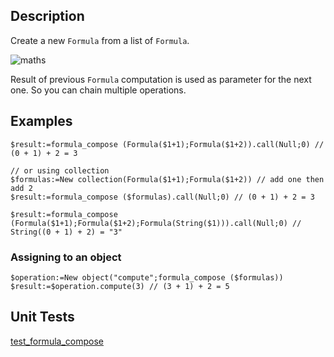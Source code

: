 ﻿<!-- formula_compose(formula, [formulas...]).call(inital value) -->
## Description

Create a new `Formula` from a list of `Formula`.

![maths](https://latex.codecogs.com/png.latex?f%28x%29&space;\cdot&space;g%28y%29&space;\cdot&space;h%28z%29&space;\Leftrightarrow&space;h%28g%28f%28x%29%29%29)

Result of previous `Formula` computation is used as parameter for the next one. So you can chain multiple operations.

## Examples

```4d
$result:=formula_compose (Formula($1+1);Formula($1+2)).call(Null;0) // (0 + 1) + 2 = 3

// or using collection
$formulas:=New collection(Formula($1+1);Formula($1+2)) // add one then add 2
$result:=formula_compose ($formulas).call(Null;0) // (0 + 1) + 2 = 3
```

```4d
$result:=formula_compose (Formula($1+1);Formula($1+2);Formula(String($1))).call(Null;0) // String((0 + 1) + 2) = "3"
```

### Assigning to an object

```4d
$operation:=New object("compute";formula_compose ($formulas))
$result:=$operation.compute(3) // (3 + 1) + 2 = 5
```

## Unit Tests

[test_formula_compose](../../Project/Sources/Methods/test_formula_compose.4dm)
